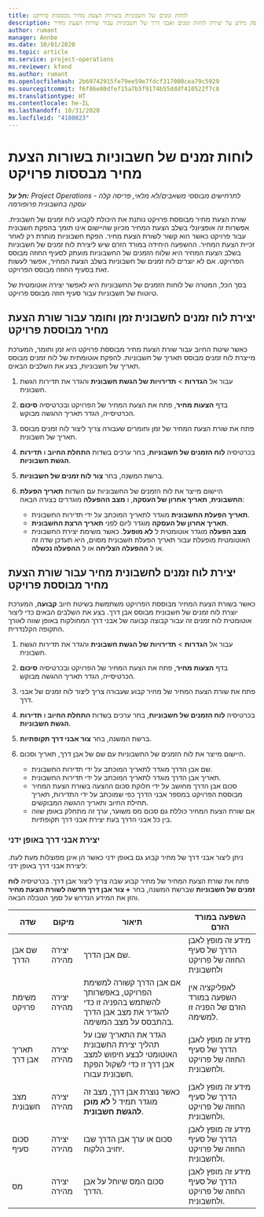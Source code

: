 ```yaml
---
title: לוחות זמנים של חשבוניות בשורות הצעת מחיר מבססות פרויקט
description: נושא זה מספק מידע על יצירת לוחות זמנים ואבני דרך של חשבוניות עבור שורות הצעת מחיר.
author: rumant
manager: Annbe
ms.date: 10/01/2020
ms.topic: article
ms.service: project-operations
ms.reviewer: kfend
ms.author: rumant
ms.openlocfilehash: 2b69742915fe79ee59e7fdcf317000cea79c5929
ms.sourcegitcommit: f6f86e80dfef15a7b5f9174b55dddf410522f7c8
ms.translationtype: HT
ms.contentlocale: he-IL
ms.lasthandoff: 10/31/2020
ms.locfileid: "4180823"
---
```

# <a name="invoice-schedules-on-project-based-quote-lines"></a>לוחות זמנים של חשבוניות בשורות הצעת מחיר מבססות פרויקט

_**חל על:** Project Operations לתרחישים מבוססי משאבים/לא מלאי, פריסה קלה - עסקה בחשבונית פרופורמה_

שורת הצעת מחיר מבוססת פרויקט נותנת את היכולת לקבוע לוח זמנים של חשבונית. אפשרות זה אופציונלי בשלב הצעת המחיר מכיוון שהיישום אינו תומך בהפקת חשבונית עבור פרויקט כאשר הוא קשור לשורת הצעת מחיר. הפקת חשבוניות מותרת רק לאחר זכיית הצעת המחיר. ההשפעה היחידה במורד הזרם שיש ליצירת לוח זמנים של חשבוניות בשלב הצעת המחיר היא שלוח הזמנים של החשבוניות מועתק לסעיף החוזה מבוסס הפרויקט. אם לא יוצרים לוח זמנים של חשבוניות בשלב הצעת המחיר, אפשר לעשות זאת בסעיף החוזה מבוסס הפרויקט.

בסך הכל, המטרה של לוחות הזמנים של החשבוניות היא לאפשר יצירה אוטומטית של טיוטות של חשבוניות עבור סעיף חוזה מבוסס פרויקט. 

## <a name="create-a-time-and-material-invoice-schedule-for-a-project-based-quote-line"></a>יצירת לוח זמנים לחשבונית זמן וחומר עבור שורת הצעת מחיר מבוססת פרויקט

כאשר שיטת החיוב עבור שורת הצעת מחיר מבוססת פרויקט היא זמן וחומר, המערכת מייצרת לוח זמנים מבוסס תאריך של חשבוניות. להפקת אוטומתית של לוח זמנים מבוסס תאריך של חשבוניות, בצע את השלבים הבאים.

1. עבור אל **הגדרות** > **תדירויות של הגשת חשבונית** והגדר את תדירות הגשת חשבונית.
2. בדף **הצעות מחיר**, פתח את הצעת המחיר של הפרויקט ובכרטיסיה **סיכום** הכרטיסייה, הגדר תאריך ההגשה מבוקש.
3. פתח את שורת הצעת המחיר של זמן וחומרים שעבורה צריך ליצור לוח זמנים מבוסס תאריך של חשבונית. 
4. בכרטיסיה **לוח הזמנים של חשבוניות**, בחר ערכים בשדות **התחלת החיוב** ו **תדירות הגשת חשבוניות**. 
5. ברשת המשנה, בחר **צור לוח זמנים של חשבוניות**.
6. היישום מייצר את לוח הזמנים של החשבוניות עם השדות **תאריך הפעלת החשבונית**, **תאריך אחרון של העסקה**, ו **מצב ההפעלה**  מוגדרים בצורה הבאה:

    - **תאריך הפעלת החשבונית** מוגדר לתאריך המוכתב על ידי תדירות החשבונית.
    - **תאריך אחרון של העסקה** מוגדר ליום לפני **תאריך הרצת החשבונית**.
    - **מצב הפעלה** מוגדר אוטומטית ל **לא מופעל**. כאשר משימת יצירת החשבונית האוטומטית מופעלת עבור תאריך הפעלת חשבונית מסוים, היא תעדכן שדה זה או ל **ההפעלה הצליחה** או ל **ההפעלה נכשלה**.

## <a name="create-a-fixed-price-invoice-schedule-for-a-project-based-quote-line"></a>יצירת לוח זמנים לחשבונית מחיר עבור שורת הצעת מחיר מבוססת פרויקט

כאשר בשורת הצעת המחיר מבוססת הפרויקט משתמשת בשיטת חיוב **קבועה**, המערכת יוצרת לוח זמנים של חשבונית מבוסס אבן דרך. בצע את השלבים הבאים כדי ליצור אוטומטית לוח זמנים זה עבור קבוצה קבועה של אבני דרך המחולקות באופן שווה לאורך התקופה הקלנדרית.

1. עבור אל **הגדרות** > **תדירויות של הגשת חשבונית** והגדר את תדירות הגשת חשבונית.
2. בדף **הצעות מחיר**, פתח את הצעת המחיר של הפרויקט ובכרטיסיה **סיכום** הכרטיסייה, הגדר תאריך ההגשה מבוקש.
3. פתח את שורת הצעת המחיר של מחיר קבוע שעבורה צריך ליצור לוח זמנים של אבני דרך. 
4. בכרטיסיה **לוח הזמנים של חשבוניות**, בחר ערכים בשדות **התחלת החיוב** ו **תדירות הגשת חשבוניות**. 
5. ברשת המשנה, בחר **צור אבני דרך תקופתיות**.
6. היישום מייצר את לוח הזמנים של החשבוניות עם שם של אבן דרך, תאריך וסכום.

    - שם אבן הדרך מוגדר לתאריך המוכתב על ידי תדירות החשבונית.
    - תאריך אבן הדרך מוגדר לתאריך המוכתב על ידי תדירות החשבונית.
    - סכום אבן הדרך מחושב על ידי חלוקת סכום ההצעה בשורת הצעת המחיר מבוססת הפרויקט במספר אבני הדרך כפי שמוכתב על ידי התדירות, תאריך תחילת החיוב ותאריך ההגשה המבוקשים.
    - אם שורת הצעת המחיר כוללת גם סכום מס משוער, ערך זה מתחלק באופן שווה בין כל אבני הדרך בעת יצירת אבני דרך תקופתיות.

### <a name="manually-create-milestones"></a>יצירת אבני דרך באופן ידני

ניתן ליצור אבני דרך של מחיר קבוע גם באופן ידני כאשר הן אינן מפוצלות מעת לעת. ליצירת אבני דרך באופן ידני:

פתח את שורת הצעת המחיר של מחיר קבוע שבה צריך ליצור אבן דרך. בכרטיסיה **לוח זמנים של חשבוניות** שברשת המשנה, בחר **+ צור אבן דרך חדשה לשורת הצעת מחיר** והזן את המידע הנדרש על סמך הטבלה הבאה.

| **שדה** | **מיקום** | **תיאור** | **השפעה במורד הזרם** |
| --- | --- | --- | --- |
| שם אבן הדרך | יצירה מהירה | שם אבן הדרך. | מידע זה מופץ לאבן הדרך של סעיף החוזה של פרויקט ולחשבונית |
| משימת פרויקט | יצירה מהירה | אם אבן הדרך קשורה למשימת הפרויקט, באפשרותך להשתמש בהפניה זו כדי להגדיר את מצב אבן הדרך בהתבסס על מצב המשימה. | לאפליקציה אין השפעה במורד הזרם של הפניה זו למשימה. |
| תאריך אבן דרך | יצירה מהירה | הגדר את התאריך שבו על תהליך יצירת החשבונית האוטומטי לבצע חיפוש למצב אבן דרך זו כדי לשקול הפקת חשבונית עבורו. | מידע זה מופץ לאבן הדרך של סעיף החוזה של פרויקט ולחשבונית. |
| מצב חשבונית | יצירה מהירה | כאשר נוצרת אבן דרך, מצב זה מוגדר תמיד ל **לא מוכן להגשת חשבונית**. | מידע זה מופץ לאבן הדרך של סעיף החוזה של פרויקט ולחשבונית. |
| סכום סעיף | יצירה מהירה | סכום או ערך אבן הדרך שבו יחויב הלקוח. | מידע זה מופץ לאבן הדרך של סעיף החוזה של פרויקט ולחשבונית. |
| מס | יצירה מהירה | סכום המס שיוחל על אבן הדרך. | מידע זה מופץ לאבן הדרך של סעיף החוזה של פרויקט ולחשבונית. |
